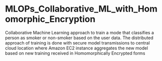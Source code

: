 # MLOPs_Collaborative_ML_with_Homomorphic_Encryption
Collaborative Machine Learning approach to train a mode that classifies a person as smoker or non-smoker based on the user data. The distributed approach of training is done with secure model transmissions to central cloud location where Amazon EC2 instance aggregates the new model based on new training received in Homomorphically Encrypted forms
